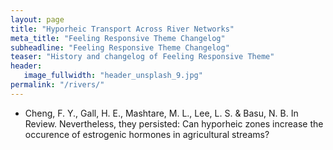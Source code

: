 ```yaml
---
layout: page
title: "Hyporheic Transport Across River Networks"
meta_title: "Feeling Responsive Theme Changelog"
subheadline: "Feeling Responsive Theme Changelog"
teaser: "History and changelog of Feeling Responsive Theme"
header:
   image_fullwidth: "header_unsplash_9.jpg"
permalink: "/rivers/"
---
```



* Cheng, F. Y., Gall, H. E., Mashtare, M. L., Lee, L. S. & Basu, N. B. In Review. Nevertheless, they persisted: Can hyporheic zones increase the occurence of estrogenic hormones in agricultural streams?
